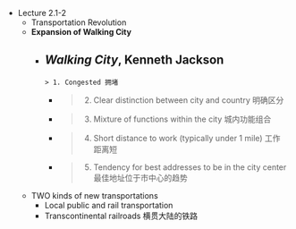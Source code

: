 - Lecture 2.1-2
	- Transportation Revolution
	- **Expansion of Walking City**
		- *Walking City*, Kenneth Jackson
			-
			  > 1. Congested 拥堵
			-
			  > 2. Clear distinction between city and country 明确区分
			-
			  > 3. Mixture of functions within the city 城内功能组合
			-
			  > 4. Short distance to work (typically under 1 mile) 工作距离短
			-
			  > 5. Tendency for best addresses to be in the city center 最佳地址位于市中心的趋势
	- TWO kinds of new transportations
		- Local public and rail transportation
		- Transcontinental railroads 横贯大陆的铁路